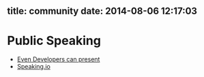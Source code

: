 title: community
date: 2014-08-06 12:17:03
---


# Public Speaking

* [Even Developers can present](http://jr0cket.github.io/slides/even-developers-can-present.html)
* [Speaking.io](http://speaking.io/)

